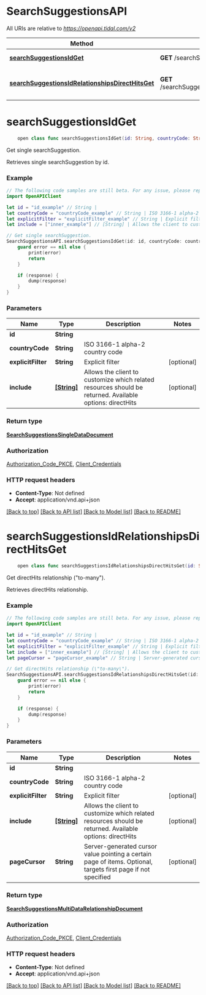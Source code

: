 # SearchSuggestionsAPI

All URIs are relative to *https://openapi.tidal.com/v2*

Method | HTTP request | Description
------------- | ------------- | -------------
[**searchSuggestionsIdGet**](SearchSuggestionsAPI.md#searchsuggestionsidget) | **GET** /searchSuggestions/{id} | Get single searchSuggestion.
[**searchSuggestionsIdRelationshipsDirectHitsGet**](SearchSuggestionsAPI.md#searchsuggestionsidrelationshipsdirecthitsget) | **GET** /searchSuggestions/{id}/relationships/directHits | Get directHits relationship (\&quot;to-many\&quot;).


# **searchSuggestionsIdGet**
```swift
    open class func searchSuggestionsIdGet(id: String, countryCode: String, explicitFilter: String? = nil, include: [String]? = nil, completion: @escaping (_ data: SearchSuggestionsSingleDataDocument?, _ error: Error?) -> Void)
```

Get single searchSuggestion.

Retrieves single searchSuggestion by id.

### Example
```swift
// The following code samples are still beta. For any issue, please report via http://github.com/OpenAPITools/openapi-generator/issues/new
import OpenAPIClient

let id = "id_example" // String | 
let countryCode = "countryCode_example" // String | ISO 3166-1 alpha-2 country code
let explicitFilter = "explicitFilter_example" // String | Explicit filter (optional)
let include = ["inner_example"] // [String] | Allows the client to customize which related resources should be returned. Available options: directHits (optional)

// Get single searchSuggestion.
SearchSuggestionsAPI.searchSuggestionsIdGet(id: id, countryCode: countryCode, explicitFilter: explicitFilter, include: include) { (response, error) in
    guard error == nil else {
        print(error)
        return
    }

    if (response) {
        dump(response)
    }
}
```

### Parameters

Name | Type | Description  | Notes
------------- | ------------- | ------------- | -------------
 **id** | **String** |  | 
 **countryCode** | **String** | ISO 3166-1 alpha-2 country code | 
 **explicitFilter** | **String** | Explicit filter | [optional] 
 **include** | [**[String]**](String.md) | Allows the client to customize which related resources should be returned. Available options: directHits | [optional] 

### Return type

[**SearchSuggestionsSingleDataDocument**](SearchSuggestionsSingleDataDocument.md)

### Authorization

[Authorization_Code_PKCE](../README.md#Authorization_Code_PKCE), [Client_Credentials](../README.md#Client_Credentials)

### HTTP request headers

 - **Content-Type**: Not defined
 - **Accept**: application/vnd.api+json

[[Back to top]](#) [[Back to API list]](../README.md#documentation-for-api-endpoints) [[Back to Model list]](../README.md#documentation-for-models) [[Back to README]](../README.md)

# **searchSuggestionsIdRelationshipsDirectHitsGet**
```swift
    open class func searchSuggestionsIdRelationshipsDirectHitsGet(id: String, countryCode: String, explicitFilter: String? = nil, include: [String]? = nil, pageCursor: String? = nil, completion: @escaping (_ data: SearchSuggestionsMultiDataRelationshipDocument?, _ error: Error?) -> Void)
```

Get directHits relationship (\"to-many\").

Retrieves directHits relationship.

### Example
```swift
// The following code samples are still beta. For any issue, please report via http://github.com/OpenAPITools/openapi-generator/issues/new
import OpenAPIClient

let id = "id_example" // String | 
let countryCode = "countryCode_example" // String | ISO 3166-1 alpha-2 country code
let explicitFilter = "explicitFilter_example" // String | Explicit filter (optional)
let include = ["inner_example"] // [String] | Allows the client to customize which related resources should be returned. Available options: directHits (optional)
let pageCursor = "pageCursor_example" // String | Server-generated cursor value pointing a certain page of items. Optional, targets first page if not specified (optional)

// Get directHits relationship (\"to-many\").
SearchSuggestionsAPI.searchSuggestionsIdRelationshipsDirectHitsGet(id: id, countryCode: countryCode, explicitFilter: explicitFilter, include: include, pageCursor: pageCursor) { (response, error) in
    guard error == nil else {
        print(error)
        return
    }

    if (response) {
        dump(response)
    }
}
```

### Parameters

Name | Type | Description  | Notes
------------- | ------------- | ------------- | -------------
 **id** | **String** |  | 
 **countryCode** | **String** | ISO 3166-1 alpha-2 country code | 
 **explicitFilter** | **String** | Explicit filter | [optional] 
 **include** | [**[String]**](String.md) | Allows the client to customize which related resources should be returned. Available options: directHits | [optional] 
 **pageCursor** | **String** | Server-generated cursor value pointing a certain page of items. Optional, targets first page if not specified | [optional] 

### Return type

[**SearchSuggestionsMultiDataRelationshipDocument**](SearchSuggestionsMultiDataRelationshipDocument.md)

### Authorization

[Authorization_Code_PKCE](../README.md#Authorization_Code_PKCE), [Client_Credentials](../README.md#Client_Credentials)

### HTTP request headers

 - **Content-Type**: Not defined
 - **Accept**: application/vnd.api+json

[[Back to top]](#) [[Back to API list]](../README.md#documentation-for-api-endpoints) [[Back to Model list]](../README.md#documentation-for-models) [[Back to README]](../README.md)

